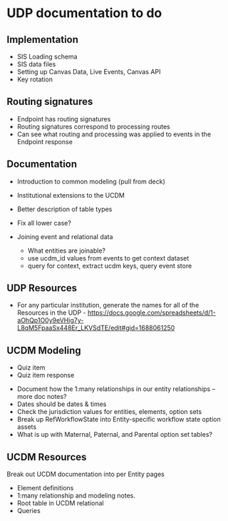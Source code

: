 # UDP documentation to do

## Implementation
* SIS Loading schema
* SIS data files
* Setting up Canvas Data, Live Events, Canvas API
* Key rotation

## Routing signatures
* Endpoint has routing signatures
* Routing signatures correspond to processing routes
* Can see what routing and processing was applied to events in the Endpoint response

## Documentation
* Introduction to common modeling (pull from deck)
* Institutional extensions to the UCDM
* Better description of table types
* Fix all lower case?

* Joining event and relational data
  - What entities are joinable?
  - use ucdm_id values from events to get context dataset
  - query for context, extract ucdm keys, query event store

## UDP Resources
* For any particular institution, generate the names for all of the Resources in the UDP - https://docs.google.com/spreadsheets/d/1-aOhQp1O0y9eVHig7y-L8qM5FpaaSx448Er_LKVSdTE/edit#gid=1688061250

## UCDM Modeling
- Quiz item
- Quiz item response

* Document how the 1:many relationships in our entity relationships – more doc notes?
* Dates should be dates & times
* Check the jurisdiction values for entities, elements, option sets
* Break up RefWorkflowState into Entity-specific workflow state option assets
* What is up with Maternal, Paternal, and Parental option set tables?

## UCDM Resources
Break out UCDM documentation into per Entity pages
* Element definitions
* 1:many relationship and modeling notes.
* Root table in UCDM relational
* Queries
